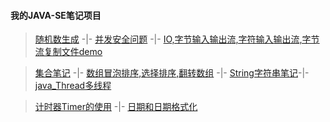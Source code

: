 #### 我的JAVA-SE笔记项目
> [随机数生成](https://github.com/zhou151/myJavaSeProject/blob/master/myJavaSeProject/src/cn/zhou/Test/MyUtil.java)  -|-
  [并发安全问题](https://github.com/zhou151/myJavaSeProject/blob/master/myJavaSeProject/src/cn/zhou/Test/LockThread.java)  -|-
  [IO,字节输入输出流,字符输入输出流,字节流复制文件demo](https://github.com/zhou151/myJavaSeProject/blob/master/myJavaSeProject/src/com/zhou/lianxi01/IoTest.java)

> [集合笔记](https://github.com/zhou151/myJavaSeProject/blob/master/myJavaSeProject/src/cn/zhou/Test/Listdemo.java)  -|-
[数组冒泡排序,选择排序,翻转数组](https://github.com/zhou151/myJavaSeProject/blob/master/myJavaSeProject/src/com/zhou/time8_30/Job2.java) -|-
[String字符串笔记](https://github.com/zhou151/myJavaSeProject/blob/master/myJavaSeProject/src/com/zhou/lianxi01/StringTest.java)-|-
[java_Thread多线程](https://github.com/zhou151/myJavaSeProject/blob/master/myJavaSeProject/src/com/zhou/lianxi01/TestThread.java)

> [计时器Timer的使用](https://github.com/zhou151/myJavaSeProject/blob/master/myJavaSeProject/src/com/zhou/lianxi01/TimerTest.java) -|-
[日期和日期格式化](https://github.com/zhou151/myJavaSeProject/blob/master/myJavaSeProject/src/com/zhou/lianxi01/MyDateTest.java)
